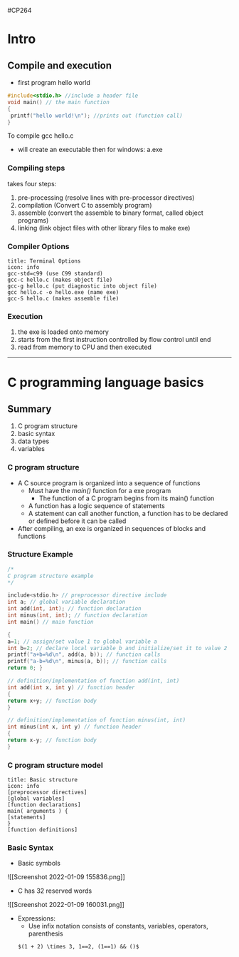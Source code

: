 #CP264

# Intro

## Compile and execution
- first program hello world

```C
#include<stdio.h> //include a header file
void main() // the main function
{
 printf("hello world!\n"); //prints out (function call)
}
```

To compile gcc hello.c
- will create an executable then for windows: a.exe

### Compiling steps

takes four steps:
1. pre-processing (resolve lines with pre-processor directives)
2. compilation (Convert C to assembly program)
3. assemble (convert the assemble to binary format, called object programs)
4. linking (link object files with other library files to make exe)

### Compiler Options
```ad-note
title: Terminal Options
icon: info
gcc-std=c99 (use C99 standard)
gcc-c hello.c (makes object file)
gcc-g hello.c (put diagnostic into object file)
gcc hello.c -o hello.exe (name exe)
gcc-S hello.c (makes assemble file)
```

### Execution

1. the exe is loaded onto memory
2. starts from the first instruction controlled by flow control until end
3. read from memory to CPU and then executed

---

# C programming language basics

## Summary
1. C program structure
2. basic syntax
3. data types
4. variables

### C program structure

- A C source program is organized into a sequence of functions
	- Must have the *main()* function for a exe program
		- The function of a C program begins from its main() function
	- A function has a logic sequence of statements
	- A statement can call another function, a function has to be declared or defined before it can be called
- After compiling, an exe is organized in sequences of blocks and functions 

### Structure Example

```C
/*
C program structure example
*/

include<stdio.h> // preprocessor directive include
int a; // global variable declaration
int add(int, int); // function declaration
int minus(int, int); // function declaration
int main() // main function

{
a=1; // assign/set value 1 to global variable a
int b=2; // declare local variable b and initialize/set it to value 2
printf("a+b=%d\n", add(a, b)); // function calls
printf("a-b=%d\n", minus(a, b)); // function calls
return 0; }

// definition/implementation of function add(int, int)
int add(int x, int y) // function header
{
return x+y; // function body 
}

// definition/implementation of function minus(int, int)
int minus(int x, int y) // function header 
{
return x-y; // function body 
} 
```

### C program structure model
```ad-note
title: Basic structure
icon: info
[preprocessor directives]
[global variables]
[function declarations]
main( arguments ) {
[statements]
}
[function definitions]
```

### Basic Syntax
* Basic symbols

![[Screenshot 2022-01-09 155836.png]]

- C has 32 reserved words

![[Screenshot 2022-01-09 160031.png]]

- Expressions:
	- Use infix notation consists of constants, variables, operators, parenthesis
	```ad-example
	$(1 + 2) \times 3, 1==2, (1==1) && ()$
	```
